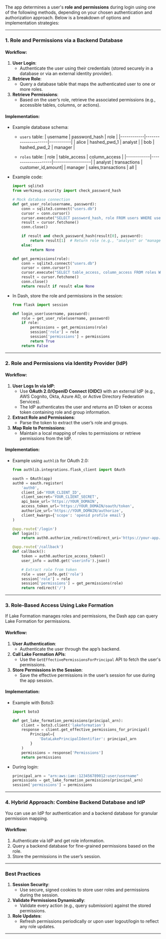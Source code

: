 The app determines a user's **role and permissions** during login using one of the following methods, depending on your chosen authentication and authorization approach. Below is a breakdown of options and implementation strategies:

---

### **1. Role and Permissions via a Backend Database**

#### **Workflow**:
1. **User Login**: 
   - Authenticate the user using their credentials (stored securely in a database or via an external identity provider).
2. **Retrieve Role**: 
   - Query a database table that maps the authenticated user to one or more roles.
3. **Retrieve Permissions**:
   - Based on the user’s role, retrieve the associated permissions (e.g., accessible tables, columns, or actions).

#### **Implementation**:
- Example database schema:
  - `users` table:
    | username   | password_hash       | role      |
    |------------|---------------------|-----------|
    | alice      | hashed_pwd_1        | analyst   |
    | bob        | hashed_pwd_2        | manager   |

  - `roles` table:
    | role       | table_access       | column_access     |
    |------------|--------------------|-------------------|
    | analyst    | transactions       | customer_id,amount|
    | manager    | sales,transactions | all               |

- Example code:
  ```python
  import sqlite3
  from werkzeug.security import check_password_hash

  # Mock database connection
  def get_user_role(username, password):
      conn = sqlite3.connect("users.db")
      cursor = conn.cursor()
      cursor.execute("SELECT password_hash, role FROM users WHERE username = ?", (username,))
      result = cursor.fetchone()
      conn.close()

      if result and check_password_hash(result[0], password):
          return result[1]  # Return role (e.g., "analyst" or "manager")
      else:
          return None

  def get_permissions(role):
      conn = sqlite3.connect("users.db")
      cursor = conn.cursor()
      cursor.execute("SELECT table_access, column_access FROM roles WHERE role = ?", (role,))
      result = cursor.fetchone()
      conn.close()
      return result if result else None
  ```

- In Dash, store the role and permissions in the session:
  ```python
  from flask import session

  def login_user(username, password):
      role = get_user_role(username, password)
      if role:
          permissions = get_permissions(role)
          session['role'] = role
          session['permissions'] = permissions
          return True
      return False
  ```

---

### **2. Role and Permissions via Identity Provider (IdP)**

#### **Workflow**:
1. **User Logs In via IdP**:
   - Use **OAuth 2.0/OpenID Connect (OIDC)** with an external IdP (e.g., AWS Cognito, Okta, Azure AD, or Active Directory Federation Services).
   - The IdP authenticates the user and returns an ID token or access token containing role and group information.
2. **Extract Role and Permissions**:
   - Parse the token to extract the user’s role and groups.
3. **Map Role to Permissions**:
   - Maintain a local mapping of roles to permissions or retrieve permissions from the IdP.

#### **Implementation**:
- Example using `authlib` for OAuth 2.0:
  ```python
  from authlib.integrations.flask_client import OAuth

  oauth = OAuth(app)
  auth0 = oauth.register(
      'auth0',
      client_id='YOUR_CLIENT_ID',
      client_secret='YOUR_CLIENT_SECRET',
      api_base_url='https://YOUR_DOMAIN',
      access_token_url='https://YOUR_DOMAIN/oauth/token',
      authorize_url='https://YOUR_DOMAIN/authorize',
      client_kwargs={'scope': 'openid profile email'}
  )

  @app.route('/login')
  def login():
      return auth0.authorize_redirect(redirect_uri='https://your-app.com/callback')

  @app.route('/callback')
  def callback():
      token = auth0.authorize_access_token()
      user_info = auth0.get('userinfo').json()

      # Extract role from token
      role = user_info.get('role')
      session['role'] = role
      session['permissions'] = get_permissions(role)
      return redirect('/')
  ```

---

### **3. Role-Based Access Using Lake Formation**

If Lake Formation manages roles and permissions, the Dash app can query Lake Formation for permissions.

#### **Workflow**:
1. **User Authentication**:
   - Authenticate the user through the app’s backend.
2. **Call Lake Formation APIs**:
   - Use the `GetEffectivePermissionsForPrincipal` API to fetch the user's permissions.
3. **Store Permissions in the Session**:
   - Save the effective permissions in the user’s session for use during the app session.

#### **Implementation**:
- Example with Boto3:
  ```python
  import boto3

  def get_lake_formation_permissions(principal_arn):
      client = boto3.client('lakeformation')
      response = client.get_effective_permissions_for_principal(
          Principal={
              'DataLakePrincipalIdentifier': principal_arn
          }
      )
      permissions = response['Permissions']
      return permissions
  ```

- During login:
  ```python
  principal_arn = "arn:aws:iam::123456789012:user/username"
  permissions = get_lake_formation_permissions(principal_arn)
  session['permissions'] = permissions
  ```

---

### **4. Hybrid Approach: Combine Backend Database and IdP**

You can use an IdP for authentication and a backend database for granular permission mapping.

#### Workflow:
1. Authenticate via IdP and get role information.
2. Query a backend database for fine-grained permissions based on the role.
3. Store the permissions in the user’s session.

---

### **Best Practices**
1. **Session Security**:
   - Use secure, signed cookies to store user roles and permissions during the session.
2. **Validate Permissions Dynamically**:
   - Validate every action (e.g., query submission) against the stored permissions.
3. **Role Updates**:
   - Refresh permissions periodically or upon user logout/login to reflect any role updates.

---
